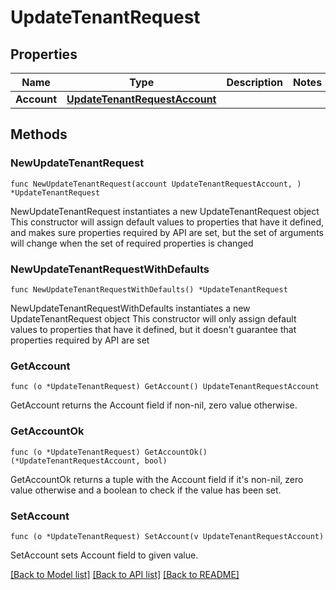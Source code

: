 # UpdateTenantRequest

## Properties

Name | Type | Description | Notes
------------ | ------------- | ------------- | -------------
**Account** | [**UpdateTenantRequestAccount**](UpdateTenantRequestAccount.md) |  | 

## Methods

### NewUpdateTenantRequest

`func NewUpdateTenantRequest(account UpdateTenantRequestAccount, ) *UpdateTenantRequest`

NewUpdateTenantRequest instantiates a new UpdateTenantRequest object
This constructor will assign default values to properties that have it defined,
and makes sure properties required by API are set, but the set of arguments
will change when the set of required properties is changed

### NewUpdateTenantRequestWithDefaults

`func NewUpdateTenantRequestWithDefaults() *UpdateTenantRequest`

NewUpdateTenantRequestWithDefaults instantiates a new UpdateTenantRequest object
This constructor will only assign default values to properties that have it defined,
but it doesn't guarantee that properties required by API are set

### GetAccount

`func (o *UpdateTenantRequest) GetAccount() UpdateTenantRequestAccount`

GetAccount returns the Account field if non-nil, zero value otherwise.

### GetAccountOk

`func (o *UpdateTenantRequest) GetAccountOk() (*UpdateTenantRequestAccount, bool)`

GetAccountOk returns a tuple with the Account field if it's non-nil, zero value otherwise
and a boolean to check if the value has been set.

### SetAccount

`func (o *UpdateTenantRequest) SetAccount(v UpdateTenantRequestAccount)`

SetAccount sets Account field to given value.



[[Back to Model list]](../README.md#documentation-for-models) [[Back to API list]](../README.md#documentation-for-api-endpoints) [[Back to README]](../README.md)


